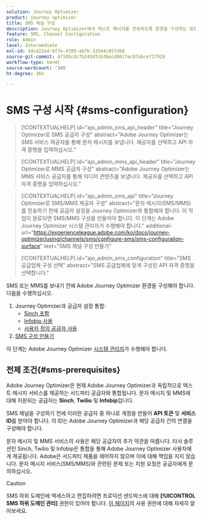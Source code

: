 ```yaml
---
solution: Journey Optimizer
product: journey optimizer
title: SMS 채널 구성
description: Journey Optimizer에서 텍스트 메시지를 전송하도록 환경을 구성하는 방법 알아보기
feature: SMS, Channel Configuration
role: Admin
level: Intermediate
exl-id: 4dcd22ed-bf7e-4789-ab7b-33544c857db8
source-git-commit: 47185cdcfb243d7cb3becd861fec87abcef1f929
workflow-type: tm+mt
source-wordcount: '345'
ht-degree: 36%

---
```


# SMS 구성 시작 {#sms-configuration}

>[!CONTEXTUALHELP]
>id="ajo_admin_sms_api_header"
>title="Journey Optimizer로 SMS 공급자 구성"
>abstract="Adobe Journey Optimizer는 SMS 서비스 제공자를 통해 문자 메시지를 보냅니다. 제공자를 선택하고 API 자격 증명을 입력하십시오."

>[!CONTEXTUALHELP]
>id="ajo_admin_mms_api_header"
>title="Journey Optimizer로 MMS 공급자 구성"
>abstract="Adobe Journey Optimizer는 MMS 서비스 공급자를 통해 미디어 콘텐츠를 보냅니다. 제공자를 선택하고 API 자격 증명을 입력하십시오."

>[!CONTEXTUALHELP]
>id="ajo_admin_sms_api"
>title="Journey Optimizer로 SMS/MMS 제공자 구성"
>abstract="문자 메시지(SMS/MMS)를 전송하기 전에 공급자 설정을 Journey Optimizer와 통합해야 합니다. 이 작업이 완료되면 SMS/MMS 구성을 만들어야 합니다. 이 단계는 Adobe Journey Optimizer 시스템 관리자가 수행해야 합니다."
>additional-url="https://experienceleague.adobe.com/ko/docs/journey-optimizer/using/channels/sms/configure-sms/sms-configuration-surface" text="SMS 채널 구성 만들기"

>[!CONTEXTUALHELP]
>id="ajo_admin_sms_configuration"
>title="SMS 공급업체 구성 선택"
>abstract="SMS 공급업체에 맞게 구성된 API 자격 증명을 선택합니다."

SMS 또는 MMS를 보내기 전에 Adobe Journey Optimizer 환경을 구성해야 합니다. 다음을 수행하십시오.

1. Journey Optimizer과 공급자 설정 통합:
   * [Sinch 포함](sms-configuration-sinch.md)
   * [Infobip 사용](sms-configuration-infobip.md)
   * [사용자 정의 공급자 사용](sms-configuration-custom.md)
1. [SMS 구성 만들기](sms-configuration-surface.md)

이 단계는 Adobe Journey Optimizer [시스템 관리자](../start/path/administrator.md)가 수행해야 합니다.

## 전제 조건{#sms-prerequisites}

Adobe Journey Optimizer은 현재 Adobe Journey Optimizer과 독립적으로 텍스트 메시지 서비스를 제공하는 서드파티 공급자와 통합됩니다. 문자 메시지 및 MMS에 대해 지원되는 공급자는 **Sinch**, **Twilio** 및 **Infobip**&#x200B;입니다.

SMS 채널을 구성하기 전에 이러한 공급자 중 하나로 계정을 만들어 **API 토큰** 및 **서비스 ID**&#x200B;를 받아야 합니다. 이 ID는 Adobe Journey Optimizer과 해당 공급자 간의 연결을 구성해야 합니다.

문자 메시지 및 MMS 서비스의 사용은 해당 공급자의 추가 약관을 따릅니다. 타사 솔루션인 Sinch, Twilio 및 Infobip은 통합을 통해 Adobe Journey Optimizer 사용자에게 제공됩니다. Adobe은 서드파티 제품을 제어하지 않으며 이에 대해 책임을 지지 않습니다. 문자 메시지 서비스(SMS/MMS)와 관련된 문제 또는 지원 요청은 공급자에게 문의하십시오.

>[!CAUTION]
>
>SMS 하위 도메인에 액세스하고 편집하려면 프로덕션 샌드박스에 대해 **[!UICONTROL SMS 하위 도메인 관리]** 권한이 있어야 합니다. [이 페이지](../administration/high-low-permissions.md#administration-permissions)의 사용 권한에 대해 자세히 알아보세요.
>

